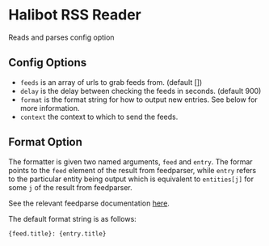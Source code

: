 Halibot RSS Reader
==================

Reads and parses config option

Config Options
--------------

 * `feeds` is an array of urls to grab feeds from. (default [])
 * `delay` is the delay between checking the feeds in seconds. (default 900)
 * `format` is the format string for how to output new entries. See below for more information.
 * `context` the context to which to send the feeds.


Format Option
-------------

The formatter is given two named arguments, `feed` and `entry`. The formar points to the `feed` element of the result from feedparser, while `entry` refers to the particular entity being output which is equivalent to `entities[j]` for some `j` of the result from feedparser.

See the relevant feedparse documentation [here](https://pythonhosted.org/feedparser/reference.html).

The default format string is as follows:

    {feed.title}: {entry.title}

